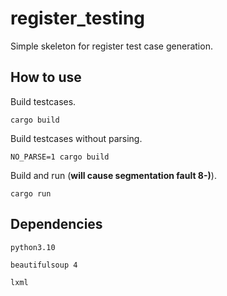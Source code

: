 # register_testing

Simple skeleton for register test case generation.

## How to use

Build testcases.

`cargo build`

Build testcases without parsing.

`NO_PARSE=1 cargo build`

Build and run (**will cause segmentation fault 8-)**).

`cargo run`

## Dependencies

`python3.10`

`beautifulsoup 4`

`lxml`
